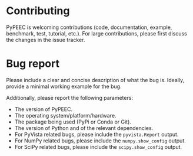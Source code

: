 # Contributing

PyPEEC is welcoming contributions (code, documentation, example, benchmark, test, tutorial, etc.).
For large contributions, please first discuss the changes in the issue tracker.

# Bug report

Please include a clear and concise description of what the bug is.
Ideally, provide a minimal working example for the bug.

Additionally, please report the following parameters:
* The version of PyPEEC.
* The operating system/platform/hardware.
* The package being used (PyPi or Conda or Git).
* The version of Python and of the relevant dependencies.
* For PyVista related bugs, please include the `pyvista.Report` output.
* For NumPy related bugs, please include the `numpy.show_config` output.
* For SciPy related bugs, please include the `scipy.show_config` output.
